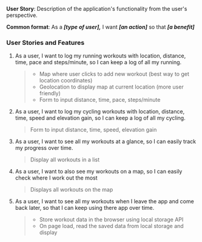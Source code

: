 **User Story**: Description of the application's functionality from the user's perspective.

**Common format**: As a **_[type of user],_** I want **_[an action]_** so that **_[a benefit]_**

### User Stories and Features

1. As a user, I want to log my running workouts with location, distance, time, pace and steps/minute, so I can keep a log of all my running.
   > - Map where user clicks to add new workout (best way to get location coordinates)
   > - Geolocation to display map at current location (more user friendly)
   > - Form to input distance, time, pace, steps/minute
2. As a user, I want to log my cycling workouts with location, distance, time, speed and elevation gain, so I can keep a log of all my cycling.
   > Form to input distance, time, speed, elevation gain
3. As a user, I want to see all my workouts at a glance, so I can easily track my progress over time.
   > Display all workouts in a list
4. As a user, I want to also see my workouts on a map, so I can easily check where I work out the most
   > Displays all workouts on the map
5. As a user, I want to see all my workouts when I leave the app and come back later, so that I can keep using there app over time.
   > - Store workout data in the browser using local storage API
   > - On page load, read the saved data from local storage and display
